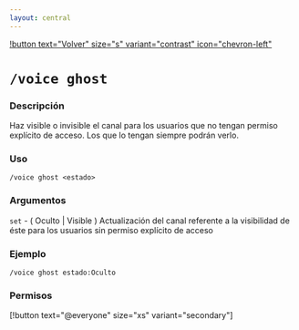 ```yaml
---
layout: central
---
```


[!button text="Volver" size="s" variant="contrast" icon="chevron-left"](../voice.md)
# `/voice ghost`
### Descripción
Haz visible o invisible el canal para los usuarios que no tengan permiso explícito de acceso. Los que lo tengan siempre podrán verlo.

### Uso

```
/voice ghost <estado>
```

### Argumentos

`set` - ( Oculto | Visible ) Actualización del canal referente a la visibilidad de éste para los usuarios sin permiso explícito de acceso

### Ejemplo

```
/voice ghost estado:Oculto
```

### Permisos
[!button text="@everyone" size="xs" variant="secondary"]